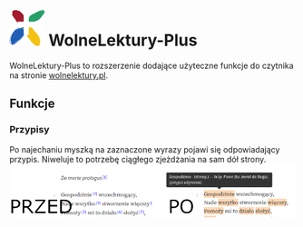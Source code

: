 # ![Logo](src/icons/wlplus-64.png) WolneLektury-Plus 

WolneLektury-Plus to rozszerzenie dodające użyteczne funkcje do czytnika na
stronie [wolnelektury.pl](https://wolnelektury.pl).

## Funkcje
### Przypisy
Po najechaniu myszką na zaznaczone wyrazy pojawi się odpowiadający przypis. 
Niweluje to potrzebę ciągłego zjeżdżania na sam dół strony.
![Zdjęcie pokazujące funkcję przypisów na stronie](./assets/przypisy.png)